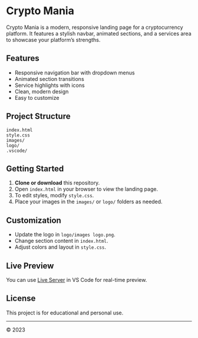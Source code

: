 # Crypto Mania

Crypto Mania is a modern, responsive landing page for a cryptocurrency platform. It features a stylish navbar, animated sections, and a services area to showcase your platform’s strengths.

## Features

- Responsive navigation bar with dropdown menus
- Animated section transitions
- Service highlights with icons
- Clean, modern design
- Easy to customize

## Project Structure

```
index.html
style.css
images/
logo/
.vscode/
```

## Getting Started

1. **Clone or download** this repository.
2. Open `index.html` in your browser to view the landing page.
3. To edit styles, modify `style.css`.
4. Place your images in the `images/` or `logo/` folders as needed.

## Customization

- Update the logo in `logo/images logo.png`.
- Change section content in `index.html`.
- Adjust colors and layout in `style.css`.

## Live Preview

You can use [Live Server](https://marketplace.visualstudio.com/items?itemName=ritwickdey.LiveServer) in VS Code for real-time preview.

## License

This project is for educational and personal use.

---

&copy; 2023
